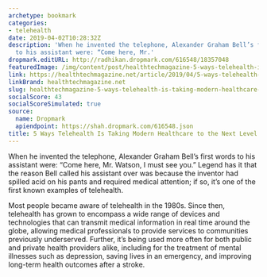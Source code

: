 ```yaml
---
archetype: bookmark
categories:
- telehealth
date: 2019-04-02T10:28:32Z
description: 'When he invented the telephone, Alexander Graham Bell’s first words
  to his assistant were: “Come here, Mr.'
dropmark.editURL: http://radhikan.dropmark.com/616548/18357048
featuredImage: /img/content/post/healthtechmagazine-5-ways-telehealth-is-taking-modern-healthcare-to-the-next-level.jpg
link: https://healthtechmagazine.net/article/2019/04/5-ways-telehealth-taking-modern-healthcare-next-level
linkBrand: healthtechmagazine.net
slug: healthtechmagazine-5-ways-telehealth-is-taking-modern-healthcare-to-the-next-level
socialScore: 43
socialScoreSimulated: true
source:
  name: Dropmark
  apiendpoint: https://shah.dropmark.com/616548.json
title: 5 Ways Telehealth Is Taking Modern Healthcare to the Next Level
---
```

When he invented the telephone, Alexander Graham Bell’s first words to his assistant were: “Come here, Mr. Watson, I must see you.” Legend has it that the reason Bell called his assistant over was because the inventor had spilled acid on his pants and required medical attention; if so, it’s one of the first known examples of telehealth.

Most people became aware of telehealth in the 1980s. Since then, telehealth has grown to encompass a wide range of devices and technologies that can transmit medical information in real time around the globe, allowing medical professionals to provide services to communities previously underserved. Further, it’s being used more often for both public and private health providers alike, including for the treatment of mental illnesses such as depression, saving lives in an emergency, and improving long-term health outcomes after a stroke.

